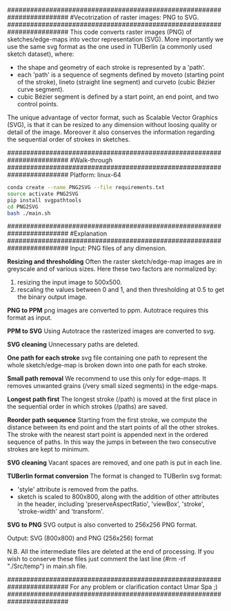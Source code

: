 ########################################################################
#Vecotrization of raster images: PNG to SVG.
########################################################################
This code converts raster images (PNG) of sketches/edge-maps into vector representation (SVG). More importantly we use the same svg format as the one used in TUBerlin (a commonly used sketch dataset), where:
- the shape and geometry of each stroke is represented by a 'path'.
- each 'path' is a sequence of segments defined by moveto (starting point of the stroke), lineto (straight line segment) and curveto (cubic Bézier curve segment).
- cubic Bézier segment is defined by a start point, an end point, and two control points.

The unique advantage of vector format, such as Scalable Vector Graphics (SVG), is that it can be resized to any dimension without loosing quality or detail of the image. Moreover it also conserves the information regarding the sequential order of strokes in sketches.

########################################################################
#Walk-through
########################################################################
Platform: linux-64
```bash
conda create --name PNG2SVG --file requirements.txt
source activate PNG2SVG
pip install svgpathtools
cd PNG2SVG
bash ./main.sh
```

########################################################################
#Explanation
########################################################################
Input: PNG files of any dimension.

**Resizing and thresholding**
Often the raster sketch/edge-map images are in greyscale and of various sizes.
Here these two factors are normalized by:
1) resizing the input image to 500x500.
2) rescaling the values between 0 and 1, and then thresholding at 0.5 to get the binary output image.

**PNG to PPM**
png images are converted to ppm. Autotrace requires this format as input.

**PPM to SVG**
Using Autotrace the rasterized images are converted to svg.

**SVG cleaning**
Unnecessary paths are deleted.

**One path for each stroke**
svg file containing one path to represent the whole sketch/edge-map is broken down into one path for each stroke.

**Small path removal**
We recommend to use this only for edge-maps. It removes unwanted grains (/very small sized segments) in the edge-maps.

**Longest path first**
The longest stroke (/path) is moved at the first place in the sequential order in which strokes (/paths) are saved.

**Reorder path sequence**
Starting from the first stroke, we compute the distance between its end point and the start points of all the other strokes. The stroke with the nearest start point is appended next in the ordered sequence of paths. In this way the jumps in between the two consecutive strokes are kept to minimum.

**SVG cleaning**
Vacant spaces are removed, and one path is put in each line.

**TUBerlin format conversion**
The format is changed to TUBerlin svg format:
- 'style' attribute is removed from the paths.
- sketch is scaled to 800x800, along with the addition of other attributes in the header, including 'preserveAspectRatio', 'viewBox', 'stroke', 'stroke-width' and 'transform'.

**SVG to PNG**
SVG output is also converted to 256x256 PNG format.

Output: SVG (800x800) and PNG (256x256) format

N.B. All the intermediate files are deleted at the end of processing. If you wish to conserve these files just comment the last line (#rm -rf "./Src/temp") in main.sh file.

########################################################################
For any problem or clarification contact Umar Spa ;)
########################################################################